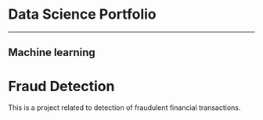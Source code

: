 # Data Science Portfolio
---
## Machine learning

# Fraud Detection

This is a project related to detection of fraudulent financial transactions.
